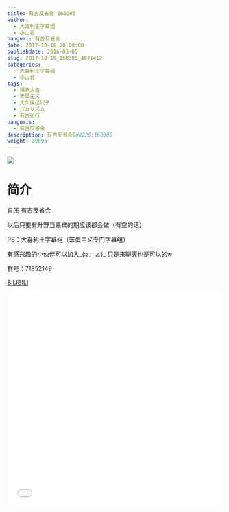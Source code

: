 ```yaml
---
title: 有吉反省会 160305
author: 
  - 大喜利王字幕组
  - 小山君
bangumi: 有吉反省会
date: 2017-10-16 00:00:00
publishdate: 2016-03-05
slug: 2017-10-16_160305_4071412
categories: 
  - 大喜利王字幕组
  - 小山君
tags: 
  - 博多大吉
  - 笨蛋主义
  - 大久保佳代子
  - バカリズム
  - 有吉弘行
bangumis: 
  - 有吉反省会
description: 有吉反省会&#8226;160305
weight: 39695
---
```


![](https://i.imgur.com/5HGU3QA.jpg)

# 简介  
自压 有吉反省会
以后只要有升野当嘉宾的期应该都会做（有空的话）
PS：大喜利王字幕组（笨蛋主义专门字幕组） 
有感兴趣的小伙伴可以加入_(:з」∠)_  只是来聊天也是可以的w
群号：71852149

  [BILIBILI](https://www.bilibili.com/video/av4071412/)


  <iframe src="//www.bilibili.com/html/html5player.html?cid=6570340&aid=4071412" width="100%" height="500" frameborder="0" allowfullscreen="allowfullscreen"></iframe>
